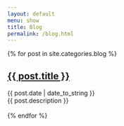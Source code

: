 ```yaml
---
layout: default
menu: show
title: Blog
permalink: /blog.html
---
```


{% for post in site.categories.blog %}
  <h2><a class="title" href="{{ site.url }}{{ post.url }}">{{ post.title }}</a></h2>
  <div id="post">
    <span class="post_info">{{ post.date | date_to_string }}</span>
  <div class="post_desc">{{ post.description }}</div>
</div>
<br />
{% endfor %}
